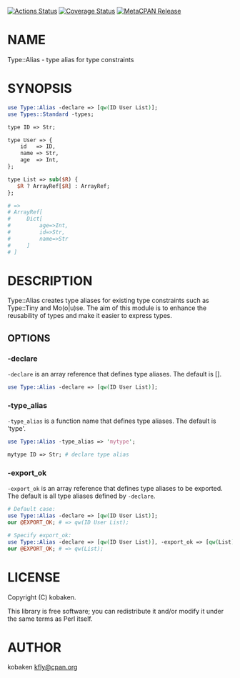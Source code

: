 [![Actions Status](https://github.com/kfly8/Type-Alias/actions/workflows/test.yml/badge.svg)](https://github.com/kfly8/Type-Alias/actions) [![Coverage Status](https://img.shields.io/coveralls/kfly8/Type-Alias/main.svg?style=flat)](https://coveralls.io/r/kfly8/Type-Alias?branch=main) [![MetaCPAN Release](https://badge.fury.io/pl/Type-Alias.svg)](https://metacpan.org/release/Type-Alias)
# NAME

Type::Alias - type alias for type constraints

# SYNOPSIS

```perl
use Type::Alias -declare => [qw(ID User List)];
use Types::Standard -types;

type ID => Str;

type User => {
    id   => ID,
    name => Str,
    age  => Int,
};

type List => sub($R) {
   $R ? ArrayRef[$R] : ArrayRef;
};

# =>
# ArrayRef[
#     Dict[
#         age=>Int,
#         id=>Str,
#         name=>Str
#     ]
# ]
```

# DESCRIPTION

Type::Alias creates type aliases for existing type constraints such as Type::Tiny and Mo(o|u)se. The aim of this module is to enhance the reusability of types and make it easier to express types.

## OPTIONS

### -declare

`-declare` is an array reference that defines type aliases. The default is \[\].

```perl
use Type::Alias -declare => [qw(ID User List)];
```

### -type\_alias

`-type_alias` is a function name that defines type aliases. The default is 'type'.

```perl
use Type::Alias -type_alias => 'mytype';

mytype ID => Str; # declare type alias
```

### -export\_ok

`-export_ok` is an array reference that defines type aliases to be exported. The default is all type aliases defined by `-declare`.

```perl
# Default case:
use Type::Alias -declare => [qw(ID User List)];
our @EXPORT_OK; # => qw(ID User List);

# Specify export_ok:
use Type::Alias -declare => [qw(ID User List)], -export_ok => [qw(List)];
our @EXPORT_OK; # => qw(List);
```

# LICENSE

Copyright (C) kobaken.

This library is free software; you can redistribute it and/or modify
it under the same terms as Perl itself.

# AUTHOR

kobaken <kfly@cpan.org>
